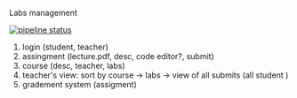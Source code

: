 Labs management

[![pipeline status](https://gitlab.com/vladhoi/labs-management/badges/main/pipeline.svg)](https://gitlab.com/vladhoi/labs-management/commits/main)


1. login (student, teacher)
2. assingment (lecture.pdf, desc, code editor?, submit)
3. course (desc, teacher, labs)
4. teacher's view: sort by course -> labs -> view of all submits (all student )
5. gradement system (assigment) 